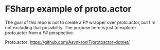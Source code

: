 # FSharp example of proto.actor

The goal of this repo is not to create a F# wrapper over proto.actor, but I'm not excluding that possibility. The purpose here is just to explorer proto.actor from a F# perspective.

Proto.actor: https://github.com/AsynkronIT/protoactor-dotnet/
